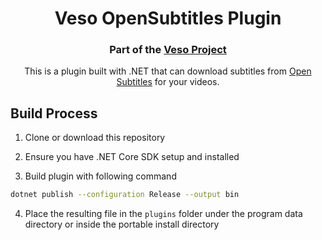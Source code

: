 <h1 align="center">Veso OpenSubtitles Plugin</h1>
<h3 align="center">Part of the <a href="https://veso.org">Veso Project</a></h3>

<p align="center">
This is a plugin built with .NET that can download subtitles from <a href="https://opensubtitles.org">Open Subtitles</a> for your videos.
</p>


## Build Process

1. Clone or download this repository

2. Ensure you have .NET Core SDK setup and installed

3. Build plugin with following command

```sh
dotnet publish --configuration Release --output bin
```
4. Place the resulting file in the `plugins` folder under the program data directory or inside the portable install directory
